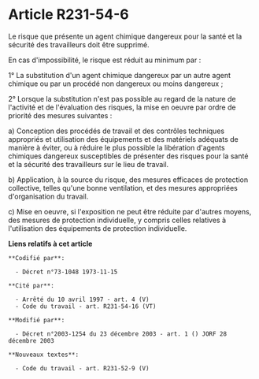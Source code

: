 # Article R231-54-6

Le risque que présente un agent chimique dangereux pour la santé et la sécurité des travailleurs doit être supprimé.

En cas d'impossibilité, le risque est réduit au minimum par :

1° La substitution d'un agent chimique dangereux par un autre agent chimique ou par un procédé non dangereux ou moins
dangereux ;

2° Lorsque la substitution n'est pas possible au regard de la nature de l'activité et de l'évaluation des risques, la mise en
oeuvre par ordre de priorité des mesures suivantes :

a) Conception des procédés de travail et des contrôles techniques appropriés et utilisation des équipements et des matériels
adéquats de manière à éviter, ou à réduire le plus possible la libération d'agents chimiques dangereux susceptibles de
présenter des risques pour la santé et la sécurité des travailleurs sur le lieu de travail.

b) Application, à la source du risque, des mesures efficaces de protection collective, telles qu'une bonne ventilation, et
des mesures appropriées d'organisation du travail.

c) Mise en oeuvre, si l'exposition ne peut être réduite par d'autres moyens, des mesures de protection individuelle, y
compris celles relatives à l'utilisation des équipements de protection individuelle.

**Liens relatifs à cet article**

	**Codifié par**:

	  - Décret n°73-1048 1973-11-15

	**Cité par**:

	  - Arrêté du 10 avril 1997 - art. 4 (V)
	  - Code du travail - art. R231-54-16 (VT)

	**Modifié par**:

	  - Décret n°2003-1254 du 23 décembre 2003 - art. 1 () JORF 28 décembre 2003

	**Nouveaux textes**:

	  - Code du travail - art. R231-52-9 (V)
